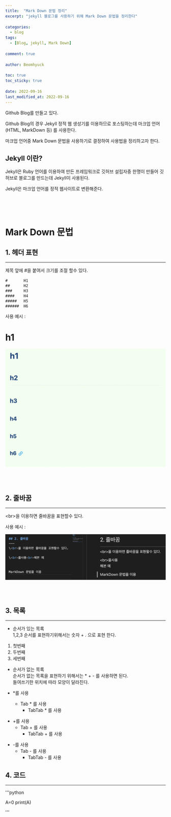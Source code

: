 ```yaml
---
title:  "Mark Down 문법 정리"
excerpt: "jekyll 블로그를 사용하기 위해 Mark Down 문법을 정리한다"

categories:
  - blog
tags:
  - [Blog, jekyll, Mark Down]

comment: true

author: Beomhyuck

toc: true
toc_sticky: true
 
date: 2022-09-16
last_modified_at: 2022-09-16
---
```


Github Blog를 만들고 있다.

Github Blog의 경우 Jekyll 정적 웹 생성기를 이용하므로 포스팅하는데 마크업 언어(HTML, MarkDown 등) 를 사용한다.

마크업 언어중 Mark Down 문법을 사용하기로 결정하여 사용법을 정리하고자 한다.

Jekyll 이란?
------------
Jekyll은 Ruby 언어를 이용하여 만든 프레임워크로
깃허브 설립자중 한명이 만들어 깃허브로 블로그를 만드는데 Jekyll이 사용된다.   

Jekyll은 마크업 언어를 정적 웹사이트로 변환해준다.

<br><br><br>

Mark Down 문법
===
  
## 1. 헤더 표현
---
제목 앞에 #을 붙여서 크기를 조절 할수 있다.

    #       H1
    ##      H2
    ###     H3
    ####    H4
    #####   H5
    ######  H6

사용 예시 :
# h1
![Header](/img/Blog/2022-09-16-MarkDown/헤더표시.png)

<br><br>


## 2. 줄바꿈
---
\<br>을 이용하면 줄바꿈을 표현할수 있다.

사용 예시 :

![Line](/img/Blog/2022-09-16-MarkDown/줄바꿈_예시.png)

<br><br>

## 3. 목록
---
* 순서가 있는 목록  
1,2,3 순서를 표현하기위해서는 숫자 + . 으로 표현 한다.  
1. 첫번째
2. 두번째
3. 세번째

* 순서가 없는 목록   
순서가 없는 목록을 표현하기 위해서는 * + - 를 사용하면 된다.   
들여쓰기한 위치에 따라 모양이 달라진다.

* *를 사용
    * Tab * 를 사용
        *  TabTab * 를 사용 

+ +를 사용
    + Tab + 를 사용
        +  TabTab + 를 사용 

- -를 사용
    - Tab - 를 사용
        -  TabTab - 를 사용 


## 4. 코드
---

'''python

A=0
print(A)

'''









